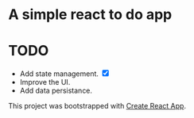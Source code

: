 # A simple react to do app

# TODO

<ul>
<li>Add state management. <input type="checkbox" id="scales" name="scales"checked></li>
<li>Improve the UI.</li>
<li>Add  data persistance.</li>
</ul>


This project was bootstrapped with [Create React App](https://github.com/facebook/create-react-app).
